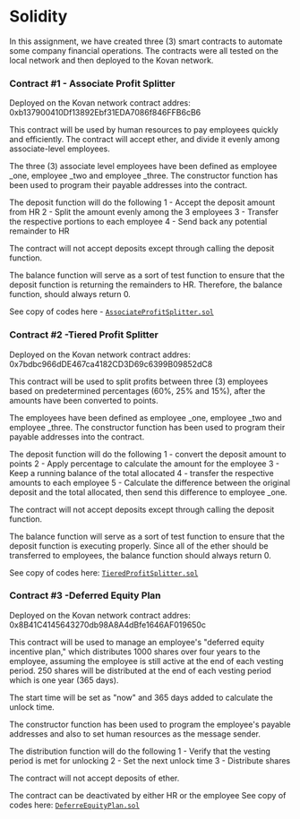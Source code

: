 # Solidity

In this assignment, we have created three (3) smart contracts to automate some company financial operations. The contracts were all tested on the local network and then deployed to the Kovan network.

### Contract #1 - Associate Profit Splitter
Deployed on the Kovan network
contract addres: 0xb137900410Df13892Ebf31EDA7086f846FFB6cB6

This contract will be used by human resources to pay employees quickly and efficiently. The contract  will accept ether, and divide it evenly among associate-level employees.

The three (3) associate level employees have been defined as
employee _one, employee _two and employee _three. The constructor function has been used to program their payable addresses into the contract.

The deposit function will do the following
1 - Accept the deposit amount from HR
2 - Split the amount evenly among the 3 employees
3 - Transfer the respective portions to each employee
4 - Send back any potential remainder to HR

The contract will not accept deposits except through calling the deposit function.

The balance function will serve as a sort of test function to ensure that the deposit function is returning the remainders to HR.  Therefore, the balance function, should always return 0.

See copy of codes here -  [`AssociateProfitSplitter.sol`](AssociateProfitSplitter.sol)


### Contract #2 -Tiered Profit Splitter
Deployed on the Kovan network
contract addres: 0x7bdbc966dDE467ca4182CD3D69c6399B09852dC8

This contract will be used to split profits between three (3) employees based on predetermined percentages (60%, 25% and 15%), after the amounts have been converted to points.

The employees have been defined as
employee _one, employee _two and employee _three. The constructor function has been used to program their payable addresses into the contract.

The deposit function will do the following
1 - convert the deposit amount to points
2 - Apply percentage to calculate the amount for the employee
3 - Keep a running balance of the total allocated 
4 - transfer the respective amounts to each employee
5 - Calculate the difference between the original deposit and the total allocated, then  send this difference to employee _one.  

The contract will not accept deposits except through calling the deposit function.

The balance function will serve as a sort of test function to ensure that the deposit function is executing properly. Since all of the ether should be transferred to employees, the balance function should always return 0.


See copy of codes here: [`TieredProfitSplitter.sol`](TieredProfitSplitter.sol)


### Contract #3 -Deferred Equity Plan
Deployed on the Kovan network
contract addres: 0x8B41C4145643270db98A8A4dBfe1646AF019650c

This contract will be used to manage an employee's "deferred equity incentive plan," which distributes 1000 shares over four years to the employee, assuming the employee is still active at the end of each vesting period. 250 shares will be distributed at the end of each vesting period which is one year (365 days).

The start time will be set as "now" and 365 days added to calculate the unlock time. 

The constructor function has been used to program the employee's payable addresses and also to set human resources as the message sender.

The distribution function will do the following
1 - Verify that the vesting period is met for unlocking
2 - Set the next unlock time
3 - Distribute shares 

The contract will not accept deposits of ether.

The contract can be deactivated by either HR or the employee
See copy of codes here: [`DeferreEquityPlan.sol`](DeferredEquityPlan.sol)
